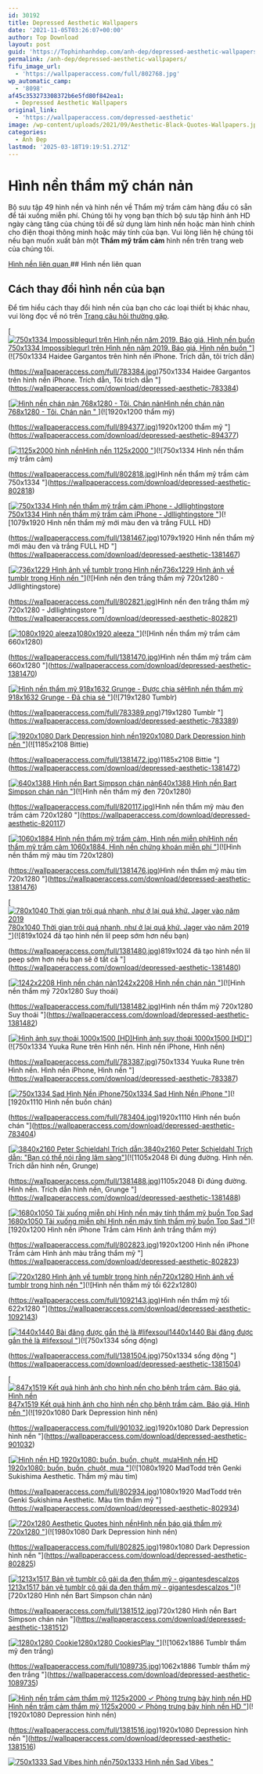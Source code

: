 ```yaml
---
id: 30192
title: Depressed Aesthetic Wallpapers
date: '2021-11-05T03:26:07+00:00'
author: Top Download
layout: post
guid: 'https://Tophinhanhdep.com/anh-dep/depressed-aesthetic-wallpapers/'
permalink: /anh-dep/depressed-aesthetic-wallpapers/
fifu_image_url:
  - 'https://wallpaperaccess.com/full/802768.jpg'
wp_automatic_camp:
  - '8098'
af45c353273308372b6e5fd80f842ea1:
  - Depressed Aesthetic Wallpapers
original_link:
  - 'https://wallpaperaccess.com/depressed-aesthetic'
image: /wp-content/uploads/2021/09/Aesthetic-Black-Quotes-Wallpapers.jpg
categories:
  - Ảnh Đẹp
lastmod: '2025-03-18T19:19:51.271Z'
---
```

# Hình nền thẩm mỹ chán nản

Bộ sưu tập 49 hình nền và hình nền về Thẩm mỹ trầm cảm hàng đầu có sẵn để tải xuống miễn phí. Chúng tôi hy vọng bạn thích bộ sưu tập hình ảnh HD ngày càng tăng của chúng tôi để sử dụng làm hình nền hoặc màn hình chính cho điện thoại thông minh hoặc máy tính của bạn. Vui lòng liên hệ chúng tôi nếu bạn muốn xuất bản một **Thẩm mỹ trầm cảm** hình nền trên trang web của chúng tôi.

[Hình nền liên quan ](#related) ## Hình nền liên quan

## Cách thay đổi hình nền của bạn

Để tìm hiểu cách thay đổi hình nền của bạn cho các loại thiết bị khác nhau, vui lòng đọc về nó trên [Trang câu hỏi thường gặp](https://tophinhanhdep.com/faq/).

  
[[![750x1334 Impossiblegurl trên Hình nền năm 2019. Báo giá, Hình nền buồn](https://wallpaperaccess.com/full/802768.jpg)750x1334 Impossiblegurl trên Hình nền năm 2019. Báo giá, Hình nền buồn "](https://wallpaperaccess.com/download/depressed-aesthetic-802768)](![750x1334 Haidee Gargantos trên hình nền iPhone.  Trích dẫn, tôi trích dẫn)

(https://wallpaperaccess.com/full/783384.jpg)750x1334 Haidee Gargantos trên hình nền iPhone. Trích dẫn, Tôi trích dẫn "](https://wallpaperaccess.com/download/depressed-aesthetic-783384)

[[![Hình nền chán nản 768x1280 - Tôi.  Chán nản](https://wallpaperaccess.com/full/144082.jpg)Hình nền chán nản 768x1280 - Tôi. Chán nản " ](https://wallpaperaccess.com/download/depressed-aesthetic-144082)](![1920x1200 thẩm mỹ)

(https://wallpaperaccess.com/full/894377.jpg)1920x1200 thẩm mỹ "](https://wallpaperaccess.com/download/depressed-aesthetic-894377)

[[![1125x2000 hình nền](https://wallpaperaccess.com/full/1380319.jpg)Hình nền 1125x2000 "](https://wallpaperaccess.com/download/depressed-aesthetic-1380319)](![750x1334 Hình nền thẩm mỹ trầm cảm)

(https://wallpaperaccess.com/full/802818.jpg)Hình nền thẩm mỹ trầm cảm 750x1334 "](https://wallpaperaccess.com/download/depressed-aesthetic-802818)

[[![750x1334 Hình nền thẩm mỹ trầm cảm iPhone - Jdllightingstore](https://wallpaperaccess.com/full/802907.png)750x1334 Hình nền thẩm mỹ trầm cảm iPhone - Jdllightingstore "](https://wallpaperaccess.com/download/depressed-aesthetic-802907)](![1079x1920 Hình nền thẩm mỹ mới màu đen và trắng FULL HD)

(https://wallpaperaccess.com/full/1381467.jpg)1079x1920 Hình nền thẩm mỹ mới màu đen và trắng FULL HD "](https://wallpaperaccess.com/download/depressed-aesthetic-1381467)

[[![736x1229 Hình ảnh về tumblr trong Hình nền](https://wallpaperaccess.com/full/1380352.jpg)736x1229 Hình ảnh về tumblr trong Hình nền "](https://wallpaperaccess.com/download/depressed-aesthetic-1380352)](![Hình nền đen trắng thẩm mỹ 720x1280 - Jdllightingstore)

(https://wallpaperaccess.com/full/802821.jpg)Hình nền đen trắng thẩm mỹ 720x1280 - Jdllightingstore "](https://wallpaperaccess.com/download/depressed-aesthetic-802821)

[[![1080x1920 aleeza](https://wallpaperaccess.com/full/1381469.jpg)1080x1920 aleeza "](https://wallpaperaccess.com/download/depressed-aesthetic-1381469)](![Hình nền thẩm mỹ trầm cảm 660x1280)

(https://wallpaperaccess.com/full/1381470.jpg)Hình nền thẩm mỹ trầm cảm 660x1280 "](https://wallpaperaccess.com/download/depressed-aesthetic-1381470)

[[![Hình nền thẩm mỹ 918x1632 Grunge - Được chia sẻ](https://wallpaperaccess.com/full/802921.jpg)Hình nền thẩm mỹ 918x1632 Grunge - Đã chia sẻ "](https://wallpaperaccess.com/download/depressed-aesthetic-802921)](![719x1280 Tumblr)

(https://wallpaperaccess.com/full/783389.png)719x1280 Tumblr "](https://wallpaperaccess.com/download/depressed-aesthetic-783389)

[[![1920x1080 Dark Depression hình nền](https://wallpaperaccess.com/full/802782.jpg)1920x1080 Dark Depression hình nền "](https://wallpaperaccess.com/download/depressed-aesthetic-802782)](![1185x2108 Bittie)

(https://wallpaperaccess.com/full/1381472.jpg)1185x2108 Bittie "](https://wallpaperaccess.com/download/depressed-aesthetic-1381472)

[[![640x1388 Hình nền Bart Simpson chán nản](https://wallpaperaccess.com/full/811005.jpg)640x1388 Hình nền Bart Simpson chán nản "](https://wallpaperaccess.com/download/depressed-aesthetic-811005)](![Hình nền thẩm mỹ đen 720x1280)

(https://wallpaperaccess.com/full/820117.jpg)Hình nền thẩm mỹ màu đen trầm cảm 720x1280 "](https://wallpaperaccess.com/download/depressed-aesthetic-820117)

[[![1060x1884 Hình nền thẩm mỹ trầm cảm, Hình nền miễn phí](https://wallpaperaccess.com/full/1380372.jpg)Hình nền thẩm mỹ trầm cảm 1060x1884, Hình nền chứng khoán miễn phí "](https://wallpaperaccess.com/download/depressed-aesthetic-1380372)](![Hình nền thẩm mỹ màu tím 720x1280)

(https://wallpaperaccess.com/full/1381476.jpg)Hình nền thẩm mỹ màu tím 720x1280 "](https://wallpaperaccess.com/download/depressed-aesthetic-1381476)

[[![780x1040 Thời gian trôi quá nhanh, như ở lại quá khứ.  Jager vào năm 2019](https://wallpaperaccess.com/full/1381478.jpg)780x1040 Thời gian trôi quá nhanh, như ở lại quá khứ. Jager vào năm 2019 "](https://wallpaperaccess.com/download/depressed-aesthetic-1381478)](![819x1024 đã tạo hình nền lil peep sớm hơn nếu bạn)

(https://wallpaperaccess.com/full/1381480.jpg)819x1024 đã tạo hình nền lil peep sớm hơn nếu bạn sẽ ở tất cả "](https://wallpaperaccess.com/download/depressed-aesthetic-1381480)

[[![1242x2208 Hình nền chán nản](https://wallpaperaccess.com/full/1380327.jpg)1242x2208 Hình nền chán nản "](https://wallpaperaccess.com/download/depressed-aesthetic-1380327)](![Hình nền thẩm mỹ 720x1280 Suy thoái)

(https://wallpaperaccess.com/full/1381482.jpg)Hình nền thẩm mỹ 720x1280 Suy thoái "](https://wallpaperaccess.com/download/depressed-aesthetic-1381482)

[[![Hình ảnh suy thoái 1000x1500 [HD]](https://wallpaperaccess.com/full/901054.jpg)Hình ảnh suy thoái 1000x1500 \[HD\]"](https://wallpaperaccess.com/download/depressed-aesthetic-901054)](![750x1334 Yuuka Rune trên Hình nền.  Hình nền iPhone, Hình nền)

(https://wallpaperaccess.com/full/783387.jpg)750x1334 Yuuka Rune trên Hình nền. Hình nền iPhone, Hình nền "](https://wallpaperaccess.com/download/depressed-aesthetic-783387)

[[![750x1334 Sad Hình Nền iPhone](https://wallpaperaccess.com/full/1330194.jpg)750x1334 Sad Hình Nền iPhone "](https://wallpaperaccess.com/download/depressed-aesthetic-1330194)](![1920x1110 Hình nền buồn chán)

(https://wallpaperaccess.com/full/783404.jpg)1920x1110 Hình nền buồn chán "](https://wallpaperaccess.com/download/depressed-aesthetic-783404)

[[![3840x2160 Peter Schjeldahl Trích dẫn: ](https://wallpaperaccess.com/full/802778.jpg)3840x2160 Peter Schjeldahl Trích dẫn: "Bạn có thể nói rằng lâm sàng"](https://wallpaperaccess.com/download/depressed-aesthetic-802778)](![1105x2048 Đi đúng đường.  Hình nền.  Trích dẫn hình nền, Grunge)

(https://wallpaperaccess.com/full/1381488.jpg)1105x2048 Đi đúng đường. Hình nền. Trích dẫn hình nền, Grunge "](https://wallpaperaccess.com/download/depressed-aesthetic-1381488)

[[![1680x1050 Tải xuống miễn phí Hình nền máy tính thẩm mỹ buồn Top Sad](https://wallpaperaccess.com/full/1330175.jpg)1680x1050 Tải xuống miễn phí Hình nền máy tính thẩm mỹ buồn Top Sad "](https://wallpaperaccess.com/download/depressed-aesthetic-1330175)](![1920x1200 Hình nền iPhone Trầm cảm Hình ảnh trắng thẩm mỹ)

(https://wallpaperaccess.com/full/802823.jpg)1920x1200 Hình nền iPhone Trầm cảm Hình ảnh màu trắng thẩm mỹ "](https://wallpaperaccess.com/download/depressed-aesthetic-802823)

[[![720x1280 Hình ảnh về tumblr trong hình nền](https://wallpaperaccess.com/full/1381490.jpg)720x1280 Hình ảnh về tumblr trong hình nền "](https://wallpaperaccess.com/download/depressed-aesthetic-1381490)](![Hình nền thẩm mỹ tối 622x1280)

(https://wallpaperaccess.com/full/1092143.jpg)Hình nền thẩm mỹ tối 622x1280 "](https://wallpaperaccess.com/download/depressed-aesthetic-1092143)

[[![1440x1440 Bài đăng được gắn thẻ là #lifexsoul](https://wallpaperaccess.com/full/1381498.jpg)1440x1440 Bài đăng được gắn thẻ là #lifexsoul "](https://wallpaperaccess.com/download/depressed-aesthetic-1381498)](![750x1334 sống động)

(https://wallpaperaccess.com/full/1381504.jpg)750x1334 sống động "](https://wallpaperaccess.com/download/depressed-aesthetic-1381504)

[[![847x1519 Kết quả hình ảnh cho hình nền cho bệnh trầm cảm.  Báo giá.  Hình nền](https://wallpaperaccess.com/full/783419.jpg)847x1519 Kết quả hình ảnh cho hình nền cho bệnh trầm cảm. Báo giá. Hình nền "](https://wallpaperaccess.com/download/depressed-aesthetic-783419)](![1920x1080 Dark Depression hình nền)

(https://wallpaperaccess.com/full/901032.jpg)1920x1080 Dark Depression hình nền "](https://wallpaperaccess.com/download/depressed-aesthetic-901032)

[[![Hình nền HD 1920x1080: buồn, buồn, chuột, mưa](https://wallpaperaccess.com/full/1381507.jpg)Hình nền HD 1920x1080: buồn, buồn, chuột, mưa "](https://wallpaperaccess.com/download/depressed-aesthetic-1381507)](![1080x1920 MadTodd trên Genki Sukishima Aesthetic.  Thẩm mỹ màu tím)

(https://wallpaperaccess.com/full/802934.jpg)1080x1920 MadTodd trên Genki Sukishima Aesthetic. Màu tím thẩm mỹ "](https://wallpaperaccess.com/download/depressed-aesthetic-802934)

[[![720x1280 Aesthetic Quotes hình nền](https://wallpaperaccess.com/full/1381508.jpg)Hình nền báo giá thẩm mỹ 720x1280 "](https://wallpaperaccess.com/download/depressed-aesthetic-1381508)](![1980x1080 Dark Depression hình nền)

(https://wallpaperaccess.com/full/802825.jpg)1980x1080 Dark Depression hình nền "](https://wallpaperaccess.com/download/depressed-aesthetic-802825)

[[![1213x1517 Bản vẽ tumblr cô gái da đen thẩm mỹ - gigantesdescalzos](https://wallpaperaccess.com/full/1356729.jpg)1213x1517 bản vẽ tumblr cô gái da đen thẩm mỹ - gigantesdescalzos "](https://wallpaperaccess.com/download/depressed-aesthetic-1356729)](![720x1280 Hình nền Bart Simpson chán nản)

(https://wallpaperaccess.com/full/1381512.jpg)720x1280 Hình nền Bart Simpson chán nản "](https://wallpaperaccess.com/download/depressed-aesthetic-1381512)

[[![1280x1280 Cookie](https://wallpaperaccess.com/full/1381513.jpg)1280x1280 CookiesPlay "](https://wallpaperaccess.com/download/depressed-aesthetic-1381513)](![1062x1886 Tumblr thẩm mỹ đen trắng)

(https://wallpaperaccess.com/full/1089735.jpg)1062x1886 Tumblr thẩm mỹ đen trắng "](https://wallpaperaccess.com/download/depressed-aesthetic-1089735)

[[![Hình nền trầm cảm thẩm mỹ 1125x2000 ✓ Phòng trưng bày hình nền HD](https://wallpaperaccess.com/full/1381515.jpg)Hình nền trầm cảm thẩm mỹ 1125x2000 ✓ Phòng trưng bày hình nền HD "](https://wallpaperaccess.com/download/depressed-aesthetic-1381515)](![1920x1080 Depression hình nền)

(https://wallpaperaccess.com/full/1381516.jpg)1920x1080 Depression hình nền "](https://wallpaperaccess.com/download/depressed-aesthetic-1381516)

[![750x1333 Sad Vibes hình nền](https://wallpaperaccess.com/full/1381517.jpg)750x1333 Hình nền Sad Vibes "](https://wallpaperaccess.com/download/depressed-aesthetic-1381517)
